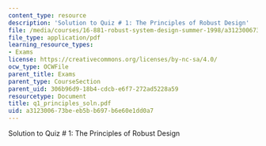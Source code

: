 ```yaml
---
content_type: resource
description: 'Solution to Quiz # 1: The Principles of Robust Design'
file: /media/courses/16-881-robust-system-design-summer-1998/a312300673beeb5bb697b6e60e1dd0a7_q1_principles_soln.pdf
file_type: application/pdf
learning_resource_types:
- Exams
license: https://creativecommons.org/licenses/by-nc-sa/4.0/
ocw_type: OCWFile
parent_title: Exams
parent_type: CourseSection
parent_uid: 306b96d9-18b4-cdcb-e6f7-272ad5228a59
resourcetype: Document
title: q1_principles_soln.pdf
uid: a3123006-73be-eb5b-b697-b6e60e1dd0a7
---
```

Solution to Quiz # 1: The Principles of Robust Design